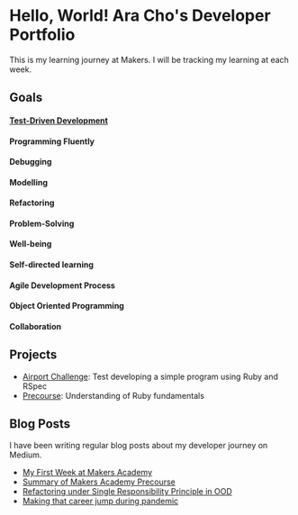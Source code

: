 # Hello, World! Ara Cho's Developer Portfolio

This is my learning journey at Makers. I will be tracking my learning at each week.

## Goals
#### [Test-Driven Development](https://github.com/Aracho1/Portfolio/tree/main/testing)
#### Programming Fluently
#### Debugging
#### Modelling
#### Refactoring
#### Problem-Solving
#### Well-being
#### Self-directed learning
#### Agile Development Process
#### Object Oriented Programming
#### Collaboration

## Projects
- [Airport Challenge](https://github.com/Aracho1/airport_challenge): Test developing a simple program using Ruby and RSpec
- [Precourse](https://github.com/Aracho1/mastery-quizzes): Understanding of Ruby fundamentals

## Blog Posts
I have been writing regular blog posts about my developer journey on Medium.
- [My First Week at Makers Academy](https://hello-ara.medium.com/my-first-week-at-makers-academy-584eadbc1a21)
- [Summary of Makers Academy Precourse](https://hello-ara.medium.com/summary-of-makers-academy-precourse-6f65e2577335?source=your_stories_page-------------------------------------)
- [Refactoring under Single Responsibility Principle in OOD](https://hello-ara.medium.com/refactoring-under-single-responsibility-principle-in-oop-240ebb107a82?source=your_stories_page-------------------------------------)
- [Making that career jump during pandemic](https://hello-ara.medium.com/making-that-career-jump-during-the-pandemic-777a244a981b?source=your_stories_page-------------------------------------)
